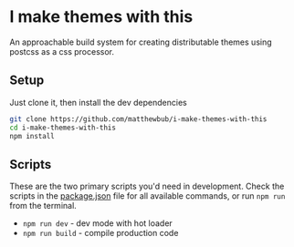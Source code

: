 # I make themes with this

An approachable build system for creating distributable themes using postcss as a css processor. 

## Setup 

Just clone it, then install the dev dependencies

```sh
git clone https://github.com/matthewbub/i-make-themes-with-this
cd i-make-themes-with-this
npm install
```

## Scripts

These are the two primary scripts you'd need in development. Check the scripts in the [package.json](./package.json) file for all available commands, or run `npm run` from the terminal.

- `npm run dev` - dev mode with hot loader
- `npm run build` - compile production code